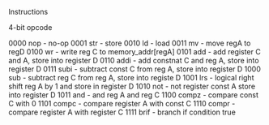 Instructions

4-bit opcode

  0000  nop - no-op
  0001  str - store
  0010  ld - load 
  0011  mv - move regA to regD
  0100  wr - write reg C to memory_addr[regA]
  0101  add - add register C and A, store into register D
  0110  addi - add constnat C and reg A, store into register D
  0111  subi - subtract const C from reg A, store into register D
  1000  sub - subtract reg C from reg A, store into registe D
  1001  lrs - logical right shift reg A by 1 and store in register D
  1010  not - not register const A store into register D
  1011  and - and reg A and reg C
  1100  compz - compare const C with 0
  1101  compc - compare register A with const C
  1110  compr - compare register A with register C
  1111  brif - branch if condition true
